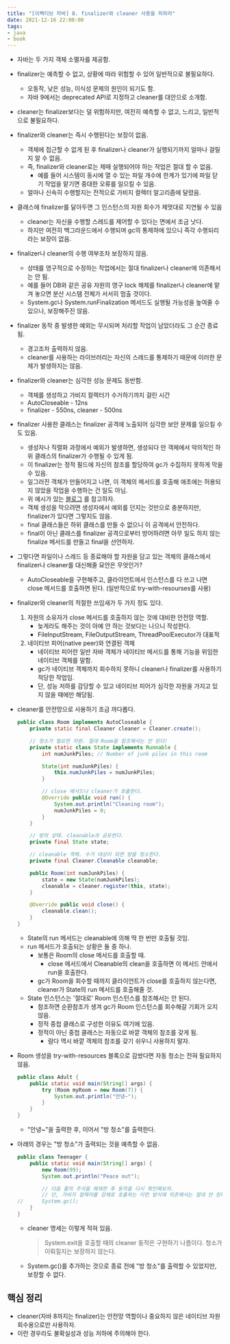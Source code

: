 ```yaml
---
title: "[이펙티브 자바] 8. finalizer와 cleaner 사용을 피하라"  
date: 2021-12-16 22:00:00  
tags:
- java
- book
---
```


- 자바는 두 가지 객체 소멸자를 제공함.
- finalizer는 예측할 수 없고, 상황에 따라 위험할 수 있어 일반적으로 불필요하다.
    - 오동작, 낮은 성능, 이식성 문제의 원인이 되기도 함.
    - 자바 9에서는 deprecated API로 지정하고 cleaner를 대안으로 소개함.
- cleaner는 finalizer보다는 덜 위험하지만, 여전히 예측할 수 없고, 느리고, 일반적으로 불필요하다.
- finalizer와 cleaner는 즉시 수행된다는 보장이 없음.
    - 객체에 접근할 수 없게 된 후 finalizer나 cleaner가 실행되기까지 얼마나 걸릴지 알 수 없음.
    - 즉, finalizer와 cleaner로는 제때 실행되어야 하는 작업은 절대 할 수 없음.
        - 예를 들어 시스템이 동시에 열 수 있는 파일 개수에 한계가 있기에 파일 닫기 작업을 맡기면 중대한 오류를 일으킬 수 있음.
    - 얼마나 신속히 수행할지는 전적으로 가비지 컬렉터 알고리즘에 달렸음.
- 클래스에 finalizer를 달아두면 그 인스턴스의 자원 회수가 제멋대로 지연될 수 있음
    - cleaner는 자신을 수행할 스레드를 제어할 수 있다는 면에서 조금 낫다.
    - 하지만 여전히 백그라운드에서 수행되며 gc의 통제하에 있으니 즉각 수행되리라는 보장이 없음.
- finalizer나 cleaner의 수행 여부조차 보장하지 않음.
    - 상태를 영구적으로 수정하는 작업에서는 절대 finalizer나 cleaner에 의존해서는 안 됨.
    - 예를 들어 DB와 같은 공유 자원의 영구 lock 해제를 finalizer나 cleaner에 맡겨 놓으면 분산 시스템 전체가 서서히 멈출 것이다.
    - System.gc나 System.runFinalization 메서드도 실행될 가능성을 높여줄 수 있으나, 보장해주진 않음.
- finalizer 동작 중 발생한 예외는 무시되며 처리할 작업이 남았더라도 그 순간 종료됨.
    - 경고조차 출력하지 않음.
    - cleaner를 사용하는 라이브러리는 자신의 스레드를 통제하기 때문에 이러한 문제가 발생하지는 않음.
- finalizer와 cleaner는 심각한 성능 문제도 동반함.
    - 객체를 생성하고 가비지 컬렉터가 수거하기까지 걸린 시간
    - AutoCloseable - 12ns
    - finalizer - 550ns, cleaner - 500ns
- finalizer 사용한 클래스는 finalizer 공격에 노출되어 심각한 보안 문제를 일으킬 수도 있음.
    - 생성자나 직렬화 과정에서 예외가 발생하면, 생성되다 만 객체에서 악의적인 하위 클래스의 finalizer가 수행될 수 있게 됨.
    - 이 finalizer는 정적 필드에 자신의 참조를 할당하여 gc가 수집하지 못하게 막을 수 있음.
    - 일그러진 객체가 만들어지고 나면, 이 객체의 메서드를 호출해 애초에는 허용되지 않았을 작업을 수행하는 건 일도 아님.
    - 위 예시가 있는 [블로그](https://yangbongsoo.tistory.com/8?category=919799) 를 참고하자.
    - 객체 생성을 막으려면 생성자에서 예외를 던지는 것만으로 충분하지만, finalizer가 있다면 그렇지도 않음.
    - final 클래스들은 하위 클래스를 만들 수 없으니 이 공격에서 안전하다.
    - final이 아닌 클래스를 finalizer 공격으로부터 방어하려면 아무 일도 하지 않는 finalize 메서드를 만들고 final을 선언하자.

- 그렇다면 파일이나 스레드 등 종료해야 할 자원을 담고 있는 객체의 클래스에서 finalizer나 cleaner를 대신해줄 묘안은 무엇인가?
    - AutoCloseable을 구현해주고, 클라이언트에서 인스턴스를 다 쓰고 나면 close 메서드를 호출하면 된다. (일반적으로 try-with-resourses를 사용)

- finalizer와 cleaner의 적절한 쓰임새가 두 가지 정도 있다.
    1. 자원의 소유자가 close 메서드를 호출하지 않는 것에 대비한 안전망 역할.
        - 늦게라도 해주는 것이 아예 안 하는 것보다는 나으니 작성한다.
        - FileInputStream, FileOutputStream, ThreadPoolExecutor가 대표적
    2. 네이티브 피어(native peer)와 연결된 객체
        - 네이티브 피어란 일반 자바 객체가 네이티브 메서드를 통해 기능을 위임한 네이티브 객체를 말함.
        - gc가 네이티브 객체까지 회수하지 못하니 cleaner나 finalizer를 사용하기 적당한 작업임.
        - 단, 성능 저하를 감당할 수 있고 네이티브 피어가 심각한 자원을 가지고 있지 않을 때에만 해당됨.

- cleaner를 안전망으로 사용하기 조금 까다롭다.

    ```java
    public class Room implements AutoCloseable {
        private static final Cleaner cleaner = Cleaner.create();
    
        // 청소가 필요한 자원. 절대 Room을 참조해서는 안 된다!
        private static class State implements Runnable {
            int numJunkPiles; // Number of junk piles in this room
    
            State(int numJunkPiles) {
                this.numJunkPiles = numJunkPiles;
            }
    
            // close 메서드나 cleaner가 호출한다.
            @Override public void run() {
                System.out.println("Cleaning room");
                numJunkPiles = 0;
            }
        }
    
        // 방의 상태. cleanable과 공유한다.
        private final State state;
    
        // cleanable 객체. 수거 대상이 되면 방을 청소한다.
        private final Cleaner.Cleanable cleanable;
    
        public Room(int numJunkPiles) {
            state = new State(numJunkPiles);
            cleanable = cleaner.register(this, state);
        }
    
        @Override public void close() {
            cleanable.clean();
        }
    }
    ```

    - State의 run 메서드는 cleanable에 의해 딱 한 번만 호출될 것임.
    - run 메서드가 호출되는 상황은 둘 중 하나.
        - 보통은 Room의 close 메서드를 호출할 때.
            - close 메서드에서 Cleanable의 clean을 호출하면 이 메서드 안에서 run을 호출한다.
        - gc가 Room을 회수할 때까지 클라이언트가 close를 호출하지 않는다면, cleaner가 State의 run 메서드를 호출해줄 것.
    - State 인스턴스는 '절대로' Room 인스턴스를 참조해서는 안 된다.
        - 참조하면 순환참조가 생겨 gc가 Room 인스턴스를 회수해갈 기회가 오지 않음.
        - 정적 중첩 클래스로 구성한 이유도 여기에 있음.
        - 정적이 아닌 중첩 클래스는 자동으로 바깥 객체의 참조를 갖게 됨.
            - 람다 역시 바깥 객체의 참조를 갖기 쉬우니 사용하지 말자.

- Room 생성을 try-with-resources 블록으로 감쌌다면 자동 청소는 전혀 필요하지 않음.

    ```java
    public class Adult {
        public static void main(String[] args) {
            try (Room myRoom = new Room(7)) {
                System.out.println("안녕~");
            }
        }
    }
    ```

    - "안녕~"을 출력한 후, 이어서 "방 청소"를 출력한다.

- 아래의 경우는 "방 청소"가 출력되는 것을 예측할 수 없음.

    ```java
    public class Teenager {
        public static void main(String[] args) {
            new Room(99);
            System.out.println("Peace out");
    
            // 다음 줄의 주석을 해제한 후 동작을 다시 확인해보자.
            // 단, 가비지 컬렉러를 강제로 호출하는 이런 방식에 의존해서는 절대 안 된다!
    //      System.gc();
        }
    }
    ```

    - cleaner 명세는 이렇게 적혀 있음.

      > System.exit을 호출할 때의 cleaner 동작은 구현하기 나름이다. 청소가 이뤄질지는 보장하지 않는다.
    >
    - System.gc()를 추가하는 것으로 종료 전에 "방 청소"를 출력할 수 있었지만, 보장할 수 없다.


## 핵심 정리

- cleaner(자바 8까지는 finalizer)는 안전망 역할이나 중요하지 않은 네이티브 자원 회수용으로만 사용하자.
- 이런 경우라도 불확실성과 성능 저하에 주의해야 한다.